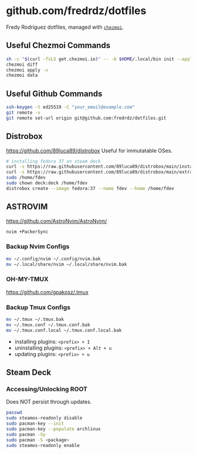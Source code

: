 # github.com/fredrdz/dotfiles

Fredy Rodriguez dotfiles, managed with [`chezmoi`](https://github.com/twpayne/chezmoi).

## Useful Chezmoi Commands

```bash
sh -c "$(curl -fsLS get.chezmoi.io)" -- -b $HOME/.local/bin init --apply fredrdz
chezmoi diff
chezmoi apply -v
chezmoi data
```

## Useful Github Commands

```bash
ssh-keygen -t ed25519 -C "your_email@example.com"
git remote -v
git remote set-url origin git@github.com:fredrdz/dotfiles.git
```

## Distrobox

<https://github.com/89luca89/distrobox>
Useful for immutatable OSes.

```bash
# installing fedora 37 on steam deck
curl -s https://raw.githubusercontent.com/89luca89/distrobox/main/install | sh -s -- --prefix ~/.local
curl -s https://raw.githubusercontent.com/89luca89/distrobox/main/extras/install-podman | sh -s -- --prefix ~/.local
sudo /home/fdev
sudo chown deck:deck /home/fdev
distrobox create --image fedora:37 --name fdev --home /home/fdev
```

## ASTROVIM

<https://github.com/AstroNvim/AstroNvim/>

```bash
nvim +PackerSync
```

### Backup Nvim Configs

```bash
mv ~/.config/nvim ~/.config/nvim.bak
mv ~/.local/share/nvim ~/.local/share/nvim.bak
```

### OH-MY-TMUX

<https://github.com/gpakosz/.tmux>

### Backup Tmux Configs

```bash
mv ~/.tmux ~/.tmux.bak
mv ~/.tmux.conf ~/.tmux.conf.bak
mv ~/.tmux.conf.local ~/.tmux.conf.local.bak
```

* installing plugins: `<prefix> + I`
* uninstalling plugins: `<prefix> + Alt + u`
* updating plugins: `<prefix> + u`

## Steam Deck

### Accessing/Unlocking ROOT

Does NOT persist through updates.

```bash
passwd
sudo steamos-readonly disable
sudo pacman-key --init
sudo pacman-key --populate archlinux
sudo pacman -Sy
sudo pacman -S <package>
sudo steamos-readonly enable
```
